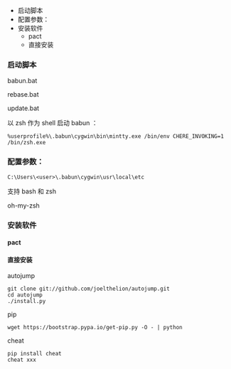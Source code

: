 
<!-- MarkdownTOC -->

- 启动脚本
- 配置参数：
- 安装软件
    - pact
    - 直接安装

<!-- /MarkdownTOC -->


### 启动脚本

babun.bat

rebase.bat

update.bat

以 zsh 作为 shell 启动 babun ：

`%userprofile%\.babun\cygwin\bin\mintty.exe /bin/env CHERE_INVOKING=1 /bin/zsh.exe`

### 配置参数：

`C:\Users\<user>\.babun\cygwin\usr\local\etc`

支持 bash 和 zsh

oh-my-zsh

### 安装软件

#### pact

#### 直接安装

autojump

```
git clone git://github.com/joelthelion/autojump.git
cd autojump
./install.py
```

pip

```
wget https://bootstrap.pypa.io/get-pip.py -O - | python
```

cheat

```
pip install cheat
cheat xxx
```
